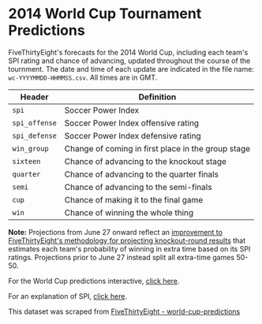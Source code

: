 # 2014 World Cup Tournament Predictions

FiveThirtyEight's forecasts for the 2014 World Cup, including each team's SPI rating and chance of advancing, updated throughout the course of the tournment. The date and time of each update are indicated in the file name: `wc-YYYYMMDD-HHMMSS.csv`. All times are in GMT.

Header | Definition
---|---------
`spi` | Soccer Power Index
`spi_offense` | Soccer Power Index offensive rating
`spi_defense` | Soccer Power Index defensive rating
`win_group` | Change of coming in first place in the group stage
`sixteen` | Chance of advancing to the knockout stage
`quarter` | Chance of advancing to the quarter finals
`semi` | Chance of advancing to the semi-finals
`cup` | Chance of making it to the final game
`win` | Chance of winning the whole thing

__Note:__ Projections from June 27 onward reflect an [improvement to FiveThirtyEight's methodology for projecting knockout-round results](http://fivethirtyeight.com/datalab/extra-time-isnt-a-crapshoot-in-the-knockout-round-but-penalties-are/) that estimates each team's probability of winning in extra time based on its SPI ratings. Projections prior to June 27 instead split all extra-time games 50-50.

For the World Cup predictions interactive, [click here](http://fivethirtyeight.com/interactives/world-cup/).

For an explanation of SPI, [click here](http://fivethirtyeight.com/features/its-brazils-world-cup-to-lose/).

This dataset was scraped from [FiveThirtyEight - world-cup-predictions](https://github.com/fivethirtyeight/data/tree/master/world-cup-predictions)